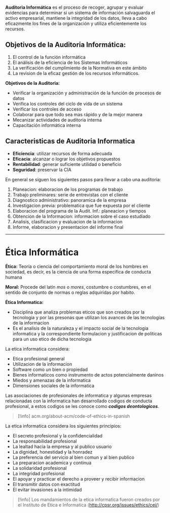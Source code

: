 **Auditoria Informática** es el proceso de recoger, agrupar y evaluar evidencias para determinar si un sistema de información salvaguarda el activo empresarial, mantiene la integridad de los datos, lleva a cabo eficazmente los fines de la organización y utiliza eficientemente los recursos.

## Objetivos de la Auditoria Informática:

1. El control de la función informática
2. El análisis de la eficiencia de los Sistemas Informáticos
3. La verificación del cumplimiento de la Normativa en este ámbito
4. La revision de la eficaz gestión de los recursos informáticos.

**Objetivos de la Auditoria:**
- Verificar la organización y administración de la función de procesos de datos
- Verifica los controles del ciclo de vida de un sistema
- Verificar los controles de acceso
- Colaborar para que todo sea mas rápido y de la mejor manera
- Mecanizar actividades de auditoria interna
- Capacitación informática interna

## Caracteristicas de Auditoria Informatica

- **Eficiencia**: utilizar recursos de forma adecuada
- **Eficacia**: alcanzar o lograr los objetivos propuestos
- **Rentabilidad**: generar suficiente utilidad o beneficio
- **Seguridad**: preservar la CIA

En general se siguen los siguientes pasos para llevar a cabo una auditoria:
1. Planeacion: elaboracion de los programas de trabajo
2. Trabajo preliminares: serie de entrevistas con el cliente
3. Diagnostico administrativo: panoramica de la empresa
4. Investigacion previa: problematica que fue expuesta por el cliente
5. Elaboracion del programa de la Audit. Inf.: planeacion y tiempos
6. Obtencion de la Informacion: informacion sobre el caso estudiado
7. Analisis, clasificacion y evaluacion de la informacion
8. Informe, elaboracion y presentacion del informe final

___
# Ética Informática

**Ética:** Teoría o ciencia del comportamiento moral de los hombres en sociedad, es decir, es la ciencia de una forma especifica de conducta humana

**Moral:** Procede del latín *mos* o *mores*, costumbre o costumbres, en el sentido de conjunto de normas o reglas adquiridas por habito.

**Ética Informatica:**
- Disciplina que analiza problemas eticos que son creados por la tecnologia y por las presonas que utilizan los avances de las tecnologias de la informacion
- Es el analisis de la naturaleza y el impacto social de la tecnologia informatica y la correspondiente formulacion y justificacion de politicas para un uso etico de dicha tecnologia

La etica informatica considera:
- Etica profesional general
- Utilizacion de la informacion
- Software como un bien o propiedad
- Bienes informaticos como instrumento de actos potencialmente daninos
- Miedos y amenazas de la informatica
- Dimensiones sociales de la informatica

Las asociaciones de profesionales de informatica y algunas empresas relacionadas con la informatica han desarrollado codigos de conducta profesional, a estos codigos se les conoce como ***codigos deontologicos***.

>[!info] acm.org/about-acm/code-of-ethics-in-spanish

La etica informatica considera los siguientes principios:
- El secreto profesional y la confidencialidad
- La responsabilidad profesional
- La lealtad hacia la empresa y al publico usuario
- La dignidad, honestidad y la honradez
- La preferencia del servicio al bien comun y al bien publico
- La preparacion academica y continua
- La solidaridad profesional
- La integridad profesional
- El apoyar y practicar el derecho a proveer y recibir informacion
- El transmitir datos con exactitud
- El evitar invasiones a la intimidad


>[!info] Los mandamientos de la etica informatica fueron creados por el Instituto de Etica e Informatica (http://cpsr.org/issues/ethics/cei/)

